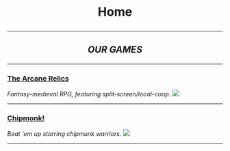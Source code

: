 <h1> <p align="center"> Home </p> </h1> 

---

<h2> <b><i> <p align="center"> OUR GAMES </p> </i></b> </h2> 

---

### [The Arcane Relics](/The_Arcane_Relics)
_Fantasy-medieval RPG, featuring split-screen/local-coop._
[<img src="https://media.indiedb.com/images/members/4/3265/3264780/profile/TAR_Icon_Banner.png"/>](/The_Arcane_Relics)

---

### [Chipmonk!](/Chipmonk)
_Beat 'em up starring chipmunk warriors._
[<img src="https://media.indiedb.com/images/presskit/1/2/1054/Chipmonk_Cover_Art_ReallyWide.1.png"/>](/Chipmonk)

---
